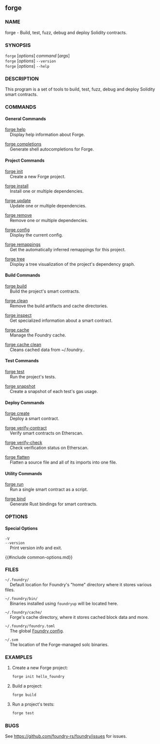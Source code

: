 ## forge

### NAME

forge - Build, test, fuzz, debug and deploy Solidity contracts.

### SYNOPSIS

`forge` [*options*] *command* [*args*]  
`forge` [*options*] `--version`  
`forge` [*options*] `--help`

### DESCRIPTION

This program is a set of tools to build, test, fuzz, debug and deploy Solidity smart contracts.

### COMMANDS

#### General Commands

[forge help](./forge-help.md)  
&nbsp;&nbsp;&nbsp;&nbsp;Display help information about Forge.

[forge completions](./forge-completions.md)  
&nbsp;&nbsp;&nbsp;&nbsp;Generate shell autocompletions for Forge.

#### Project Commands

[forge init](./forge-init.md)  
&nbsp;&nbsp;&nbsp;&nbsp;Create a new Forge project.

[forge install](./forge-install.md)  
&nbsp;&nbsp;&nbsp;&nbsp;Install one or multiple dependencies.

[forge update](./forge-update.md)  
&nbsp;&nbsp;&nbsp;&nbsp;Update one or multiple dependencies.

[forge remove](./forge-remove.md)  
&nbsp;&nbsp;&nbsp;&nbsp;Remove one or multiple dependencies.

[forge config](./forge-config.md)  
&nbsp;&nbsp;&nbsp;&nbsp;Display the current config.

[forge remappings](./forge-remappings.md)  
&nbsp;&nbsp;&nbsp;&nbsp;Get the automatically inferred remappings for this project.

[forge tree](./forge-tree.md)  
&nbsp;&nbsp;&nbsp;&nbsp;Display a tree visualization of the project's dependency graph.

#### Build Commands

[forge build](./forge-build.md)  
&nbsp;&nbsp;&nbsp;&nbsp;Build the project's smart contracts.

[forge clean](./forge-clean.md)  
&nbsp;&nbsp;&nbsp;&nbsp;Remove the build artifacts and cache directories.

[forge inspect](./forge-inspect.md)  
&nbsp;&nbsp;&nbsp;&nbsp;Get specialized information about a smart contract.

[forge cache](./forge-cache.md)  
&nbsp;&nbsp;&nbsp;&nbsp;Manage the Foundry cache.

[forge cache clean](./forge-cache-clean.md)  
&nbsp;&nbsp;&nbsp;&nbsp;Cleans cached data from ~/.foundry..

#### Test Commands

[forge test](./forge-test.md)  
&nbsp;&nbsp;&nbsp;&nbsp;Run the project's tests.

[forge snapshot](./forge-install.md)  
&nbsp;&nbsp;&nbsp;&nbsp;Create a snapshot of each test's gas usage.

#### Deploy Commands

[forge create](./forge-create.md)  
&nbsp;&nbsp;&nbsp;&nbsp;Deploy a smart contract.

[forge verify-contract](./forge-verify-contract.md)  
&nbsp;&nbsp;&nbsp;&nbsp;Verify smart contracts on Etherscan.

[forge verify-check](./forge-verify-check.md)  
&nbsp;&nbsp;&nbsp;&nbsp;Check verification status on Etherscan.

[forge flatten](./forge-flatten.md)  
&nbsp;&nbsp;&nbsp;&nbsp;Flatten a source file and all of its imports into one file.

#### Utility Commands

[forge run](./forge-run.md)  
&nbsp;&nbsp;&nbsp;&nbsp;Run a single smart contract as a script.

[forge bind](./forge-bind.md)  
&nbsp;&nbsp;&nbsp;&nbsp;Generate Rust bindings for smart contracts.

### OPTIONS

#### Special Options

`-V`  
`--version`  
&nbsp;&nbsp;&nbsp;&nbsp;Print version info and exit.

{{#include common-options.md}}

### FILES

`~/.foundry/`  
&nbsp;&nbsp;&nbsp;&nbsp;Default location for Foundry's "home" directory where it stores various files.

`~/.foundry/bin/`  
&nbsp;&nbsp;&nbsp;&nbsp;Binaries installed using `foundryup` will be located here.

`~/.foundry/cache/`  
&nbsp;&nbsp;&nbsp;&nbsp;Forge's cache directory, where it stores cached block data and more.

`~/.foundry/foundry.toml`  
&nbsp;&nbsp;&nbsp;&nbsp;The global [Foundry config](../config.md).

`~/.svm`  
&nbsp;&nbsp;&nbsp;&nbsp;The location of the Forge-managed solc binaries.

### EXAMPLES

1. Create a new Forge project:
    ```sh
    forge init hello_foundry
    ```

2. Build a project:
    ```sh
    forge build
    ```

3. Run a project's tests:
    ```sh
    forge test
    ```

### BUGS

See <https://github.com/foundry-rs/foundry/issues> for issues.
